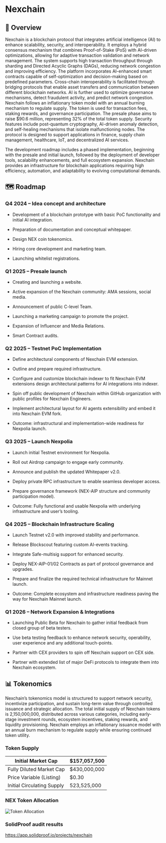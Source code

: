 # Nexchain

## 🙌 Overview
Nexchain is a blockchain protocol that integrates artificial intelligence (AI) to enhance scalability, security, and interoperability. It employs a hybrid consensus mechanism that combines Proof-of-Stake (PoS) with AI-driven optimizations, allowing for adaptive transaction validation and network management. The system supports high transaction throughput through sharding and Directed Acyclic Graphs (DAGs), reducing network congestion and improving efficiency. The platform incorporates AI-enhanced smart contracts capable of self-optimization and decision-making based on predefined parameters. Cross-chain interoperability is facilitated through bridging protocols that enable asset transfers and communication between different blockchain networks. AI is further used to optimize governance mechanisms, detect fraudulent activity, and predict network congestion. Nexchain follows an inflationary token model with an annual burning mechanism to regulate supply. The token is used for transaction fees, staking rewards, and governance participation. The presale phase aims to raise $90.6 million, representing 32% of the total token supply. Security features include post-quantum cryptography, AI-driven anomaly detection, and self-healing mechanisms that isolate malfunctioning nodes. The protocol is designed to support applications in finance, supply chain management, healthcare, IoT, and decentralized AI services. 

The development roadmap includes a phased implementation, beginning with the presale and initial launch, followed by the deployment of developer tools, scalability enhancements, and full ecosystem expansion. Nexchain provides an infrastructure for blockchain applications requiring high efficiency, automation, and adaptability to evolving computational demands.

## 🗺️ Roadmap

### Q4 2024 – Idea concept and architecture
- Development of a blockchain prototype with basic PoC functionality and initial AI integration.

- Preparation of documentation and conceptual whitepaper.

- Design NEX coin tokenomics.

- Hiring core development and marketing team.

- Launching whitelist registrations.

### Q1 2025 – Presale launch 

- Creating and launching a website.

- Active expansion of the Nexchain community: AMA sessions, social media.

- Announcement of public C-level Team.

- Launching a marketing campaign to promote the project.

- Expansion of Influencer and Media Relations.

- Smart Contract audits.

### Q2 2025 – Testnet PoC Implementation

- Define architectural components of Nexchain EVM extension.

- Outline and prepare required infrastructure.

- Configure and customize blockchain indexer to fit Nexchain EVM extensions design architectural patterns for AI integrations into indexer.

- Spin off public development of Nexchain within GitHub organization with public profiles for Nexchain Engineers.

- Implement architectural layout for AI agents extensibility and embed it into Nexchain EVM fork.

- Outcome: infrastructural and implementation-wide readiness for Nexpolia launch.

### Q3 2025 – Launch Nexpolia

- Launch initial Testnet environment for Nexpolia.

- Roll out Airdrop campaign to engage early community.

- Announce and publish the updated Whitepaper v2.0.

- Deploy private RPC infrastructure to enable seamless developer access.

- Prepare governance framework (NEX-AIP structure and community participation model).

- Outcome: Fully functional and usable Nexpolia with underlying infrastructure and user’s tooling.

### Q4 2025 – Blockchain Infrastructure Scaling

- Launch Testnet v2.0 with improved stability and performance.

- Release Blockscout featuring custom AI-events tracking.

- Integrate Safe-multisig support for enhanced security.

- Deploy NEX-AIP-01/02 Contracts as part of protocol governance and upgrades.

- Prepare and finalize the required technical infrastructure for Mainnet launch.

- Outcome: Complete ecosystem and infrastructure readiness paving the way for Nexchain Mainnet launch.

### Q1 2026 – Network Expansion & Integrations

- Launching Public Beta for Nexchain to gather initial feedback from closed group of beta testers.

- Use beta testing feedback to enhance network security, operability, user experience and any additional touch-points.

- Partner with CEX providers to spin off Nexchain support on CEX side.

- Partner with extended list of major DeFi protocols to integrate them into Nexchain ecosystem.

## 📊 Tokenomics
Nexchain’s tokenomics model is structured to support network security, incentivize participation, and sustain long-term value through controlled issuance and strategic allocation. The total initial supply of Nexchain tokens is 2,150,000,000, distributed across various categories, including early-stage investment rounds, ecosystem incentives, staking rewards, and liquidity provisioning. Nexchain employs an inflationary issuance model with an annual burn mechanism to regulate supply while ensuring continued token utility.



### Token Supply
| Initial Market Cap | $157,057,500 |
| ----------- | ----------- |
| Fully Diluted Market Cap | $430,000,000 |
| Price Variable (Listing) | $0.30 |
| Initial Circulating Supply |  523,525,000 |


### NEX Token Allocation

![Token Allocation](https://github.com/Nexchain/.github/blob/main/NEX%20Tokenomics.avif?raw=true)


### SolidProof audit results

https://app.solidproof.io/projects/nexchain
